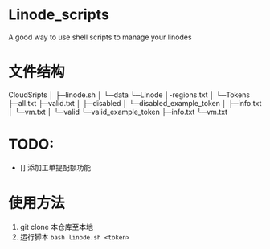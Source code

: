 # Linode_scripts
A good way to use shell scripts to manage your linodes

# 文件结构
 CloudSripts
 │
 ├─linode.sh
 │
 └─data
     └─Linode
         │-regions.txt
         │
         └─Tokens
             ├─all.txt
             ├─valid.txt
             │
             ├─disabled
             │  └─disabled_example_token
             │          ├─info.txt
             │          └─vm.txt
             │
             └─valid
                 └─valid_example_token
                         ├─info.txt
                         └─vm.txt

# TODO:
- [] 添加工单提配额功能

# 使用方法
1. git clone 本仓库至本地
2. 运行脚本
   ``` bash linode.sh <token> ```
